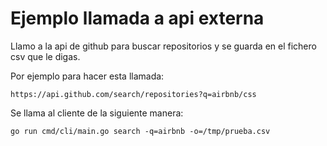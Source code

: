 # Ejemplo llamada a api externa

Llamo a la api de github para buscar repositorios y se guarda en el fichero csv que le digas.

Por ejemplo para hacer esta llamada:
```
https://api.github.com/search/repositories?q=airbnb/css
```

Se llama al cliente de la siguiente manera:
```
go run cmd/cli/main.go search -q=airbnb -o=/tmp/prueba.csv
```
